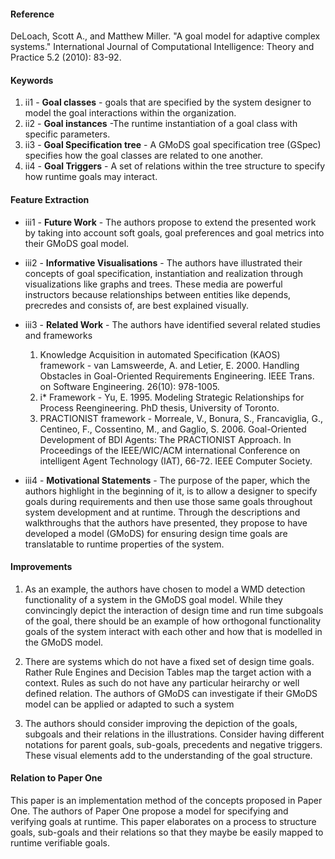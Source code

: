 #### Reference

DeLoach, Scott A., and Matthew Miller. "A goal model for adaptive complex systems." International Journal of Computational Intelligence: Theory and Practice 5.2 (2010): 83-92.

#### Keywords

1. ii1 - **Goal classes** - goals that are specified by the system designer to model the goal interactions within the organization.
2. ii2 - **Goal instances**  -The runtime instantiation of a goal class with specific parameters.
3. ii3 - **Goal Specification tree** - A GMoDS goal specification tree (GSpec) specifies how the goal classes are related to one another.
4. ii4 - **Goal Triggers** - A set of relations within the tree structure to specify how runtime goals may interact.

#### Feature Extraction

* iii1 - **Future Work** - The authors propose to extend the presented work by taking into account soft goals, goal preferences and goal metrics into their GMoDS goal model.


* iii2 - **Informative Visualisations** - The authors have illustrated their concepts of goal specification, instantiation and realization through visualizations like graphs and trees. These media are powerful instructors because relationships between entities like depends, precredes and consists of, are best explained visually.


* iii3 - **Related Work** - The authors have identified several related studies and frameworks
  1. Knowledge Acquisition in automated Specification (KAOS) framework - van Lamsweerde, A. and Letier, E. 2000. Handling Obstacles in Goal-Oriented Requirements Engineering. IEEE Trans. on Software Engineering. 26(10): 978-1005.
  2. i* Framework - Yu, E. 1995. Modeling Strategic Relationships for Process Reengineering. PhD thesis, University of Toronto.
  3. PRACTIONIST framework - Morreale, V., Bonura, S., Francaviglia, G., Centineo, F., Cossentino, M., and Gaglio, S. 2006. Goal-Oriented Development of BDI Agents: The PRACTIONIST Approach. In Proceedings of the IEEE/WIC/ACM international Conference on intelligent Agent Technology (IAT), 66-72. IEEE Computer Society.
  
* iii4 - **Motivational Statements** - The purpose of the paper, which the authors highlight in the beginning of it, is to allow a
designer to specify goals during requirements and then use those same goals throughout system development and at runtime. Through the descriptions and walkthroughs that the authors have presented, they propose to have developed a model (GMoDS) for ensuring design time goals are translatable to runtime properties of the system.


#### Improvements

1. As an example, the authors have chosen to model a WMD detection functionality of a system in the GMoDS goal model. While they convincingly depict the interaction of design time and run time subgoals of the goal, there should be an example of how orthogonal functionality goals of the system interact with each other and how that is modelled in the GMoDS model.

2. There are systems which do not have a fixed set of design time goals. Rather Rule Engines and Decision Tables map the target action with a context. Rules as such do not have any particular heirarchy or well defined relation. The authors of GMoDS can investigate if their GMoDS model can be applied or adapted to such a system

3. The authors should consider improving the depiction of the goals, subgoals and their relations in the illustrations. Consider having different notations for parent goals, sub-goals, precedents and negative triggers. These visual elements add to the understanding of the goal structure.

#### Relation to Paper One

This paper is an implementation method of the concepts proposed in Paper One. The authors of Paper One propose a model for specifying and verifying goals at runtime. This paper elaborates on a process to structure goals, sub-goals and their relations so that they maybe be easily mapped to runtime verifiable goals.